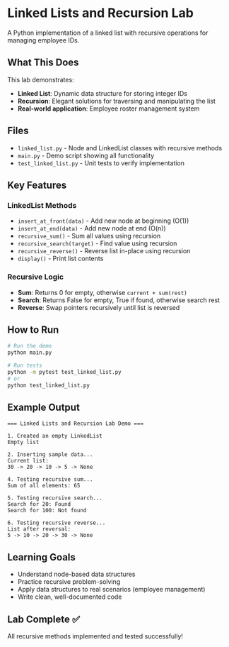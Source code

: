 # Linked Lists and Recursion Lab

A Python implementation of a linked list with recursive operations for managing employee IDs.

## What This Does

This lab demonstrates:
- **Linked List**: Dynamic data structure for storing integer IDs
- **Recursion**: Elegant solutions for traversing and manipulating the list
- **Real-world application**: Employee roster management system

## Files

- `linked_list.py` - Node and LinkedList classes with recursive methods
- `main.py` - Demo script showing all functionality
- `test_linked_list.py` - Unit tests to verify implementation

## Key Features

### LinkedList Methods
- `insert_at_front(data)` - Add new node at beginning (O(1))
- `insert_at_end(data)` - Add new node at end (O(n))
- `recursive_sum()` - Sum all values using recursion
- `recursive_search(target)` - Find value using recursion
- `recursive_reverse()` - Reverse list in-place using recursion
- `display()` - Print list contents

### Recursive Logic
- **Sum**: Returns 0 for empty, otherwise `current + sum(rest)`
- **Search**: Returns False for empty, True if found, otherwise search rest
- **Reverse**: Swap pointers recursively until list is reversed

## How to Run

```bash
# Run the demo
python main.py

# Run tests
python -m pytest test_linked_list.py
# or
python test_linked_list.py
```

## Example Output

```
=== Linked Lists and Recursion Lab Demo ===

1. Created an empty LinkedList
Empty list

2. Inserting sample data...
Current list:
30 -> 20 -> 10 -> 5 -> None

4. Testing recursive sum...
Sum of all elements: 65

5. Testing recursive search...
Search for 20: Found
Search for 100: Not found

6. Testing recursive reverse...
List after reversal:
5 -> 10 -> 20 -> 30 -> None
```

## Learning Goals

- Understand node-based data structures
- Practice recursive problem-solving
- Apply data structures to real scenarios (employee management)
- Write clean, well-documented code

## Lab Complete ✅

All recursive methods implemented and tested successfully!